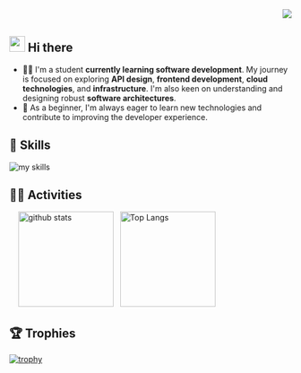 <div align="right">
  <img src="https://komarev.com/ghpvc/?username=Yama1109" />
</div>


## <img src="https://media.giphy.com/media/hvRJCLFzcasrR4ia7z/giphy.gif" width="28"> Hi there

- 🧑‍💻 I'm a student **currently learning software development**. My journey is focused on exploring **API design**, **frontend development**, **cloud technologies**, and **infrastructure**. I'm also keen on understanding and designing robust **software architectures**.
- 🌱 As a beginner, I'm always eager to learn new technologies and contribute to improving the developer experience.


## 🌱 Skills
<img alt="my skills" src="https://skillicons.dev/icons?theme=dark&perline=7&i=python,fastapi,nodejs,typescript,docker,postgresql,redis" />
<br>


## 🏃‍♀️ Activities
<div align="left"> 
  <img alt="github stats" height="170px" src="https://github-readme-stats.vercel.app/api?username=Yama1109&theme=vue-dark&layout=compact&show_icons=true&count_private=true" />
  <img alt="Top Langs" height="170px" src="https://github-readme-stats.vercel.app/api/top-langs/?username=Yama1109&theme=vue-dark&layout=compact&count_private=true" />
</div>


## 🏆 Trophies
[![trophy](https://github-readme-stats-omega-eight-22.vercel.app/?username=Yama1109)](https://github.com/ryo-ma/github-profile-trophy)
